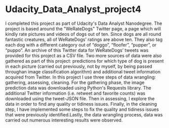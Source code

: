 # Udacity_Data_Analyst_project4

I completed this project as part of Udacity's Data Analyst Nanodegree. The project is based around the "WeRateDogs" Twitter page, a page which will kindly rate pictures
and videos of dogs out of ten. Since dogs are all round fantastic creatures, all of WeRateDogs’ ratings are above ten. They also tag each dog with a different category out of 
“doggo”, “floofer”, “pupper”, or “puppo”. An archive of this Twitter data for WeRateDogs’ tweets was provided for this project as a CSV file. Two more sources of data were also 
gathered as part of this project: predictions for which type of dog is present in each picture (carried out previously, not by myself, by being passed throughan image classification algorithm) and additional tweet information acquired from Twitter.
In this project I use three steps of data wrangling: gathering, assessing, cleaning. For the gathering phase, the image prediction data was downloaded using Python's Requests library. The additional Twitter information (i.e. retweet and favorite counts) 
was downloaded using the tweet-JSON file. Then in assessing, I explore the data in order to find any quality or tidiness issues. Finally, in the cleaning step, I have implemented
some steps to fix the quality and tidiness issues that were previously identified.Lastly, the data wrangling process, data was carried out numerous interesting results were observed.
